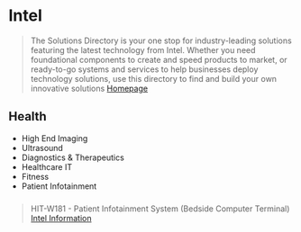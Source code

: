 # Intel

> The Solutions Directory is your one stop for industry-leading solutions featuring the latest technology from Intel. Whether you need foundational components to create and speed products to market, or ready-to-go systems and services to help businesses deploy technology solutions, use this directory to find and build your own innovative solutions [Homepage](https://solutionsdirectory.intel.com/)

## Health

- High End Imaging
- Ultrasound
- Diagnostics & Therapeutics
- Healthcare IT
- Fitness
- Patient Infotainment


### 

> HIT-W181 - Patient Infotainment System (Bedside Computer Terminal) [Intel Information](https://solutionsdirectory.intel.com/solutions-directory/hit-w181-patient-infotainment-system-bedside-computer-terminal)